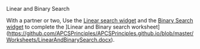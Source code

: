 Linear and Binary Search

With a partner or two, Use the [Linear search widget](https://apcsprinciples.github.io/LinearSearch/) and the [Binary Search widget](https://apcsprinciples.github.io/BinarySearch/) to complete the ]Linear and Binary search worksheet](https://github.com/APCSPrinciples/APCSPrinciples.github.io/blob/master/Worksheets/LinearAndBinarySearch.docx). 
